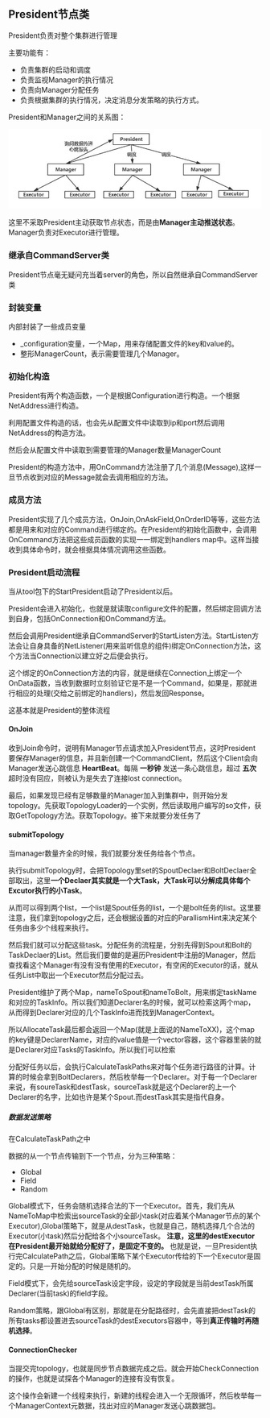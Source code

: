 ## President节点类
President负责对整个集群进行管理

主要功能有：

 - 负责集群的启动和调度
 - 负责监视Manager的执行情况
 - 负责向Manager分配任务
 - 负责根据集群的执行情况，决定消息分发策略的执行方式。

President和Manager之间的关系图：

![](image/structure2.jpg)

这里不采取President主动获取节点状态，而是由**Manager主动推送状态**。Manager负责对Executor进行管理。

### 继承自CommandServer类

President节点毫无疑问充当着server的角色，所以自然继承自CommandServer类

### 封装变量
内部封装了一些成员变量

 - \_configuration变量，一个Map，用来存储配置文件的key和value的。
 - 整形ManagerCount，表示需要管理几个Manager。


### 初始化构造
President有两个构造函数，一个是根据Configuration进行构造。一个根据NetAddress进行构造。

利用配置文件构造的话，也会先从配置文件中读取到ip和port然后调用NetAddress的构造方法。

然后会从配置文件中读取到需要管理的Manager数量ManagerCount

President的构造方法中，用OnCommand方法注册了几个消息(Message),这样一旦节点收到对应的Message就会去调用相应的方法。

### 成员方法

President实现了几个成员方法，OnJoin,OnAskField,OnOrderID等等，这些方法都是用来和对应的Command进行绑定的。在President的初始化函数中，会调用OnCommand方法把这些成员函数的实现一一绑定到handlers map中。这样当接收到具体命令时，就会根据具体情况调用这些函数。

### President启动流程
当从tool包下的StartPresident启动了President以后。

President会进入初始化，也就是就读取configure文件的配置，然后绑定回调方法到自身，包括OnConnection和OnCommand方法。

然后会调用President继承自CommandServer的StartListen方法。StartListen方法会让自身具备的NetListener(用来监听信息的组件)绑定OnConnection方法，这个方法当Connection以建立好之后便会执行。

这个绑定的OnConnection方法的内容，就是继续在Connection上绑定一个OnData函数，当收到数据时立刻验证它是不是一个Command，如果是，那就进行相应的处理(交给之前绑定的handlers)，然后发回Response。

这基本就是President的整体流程

#### OnJoin
收到Join命令时，说明有Manager节点请求加入President节点，这时President要保存Manager的信息，并且新创建一个CommandClient，然后这个Client会向Manager发送心跳信息 **HeartBeat**。每隔 **一秒钟** 发送一条心跳信息，超过 **五次** 超时没有回应，则被认为是失去了连接lost connection。

最后，如果发现已经有足够数量的Manager加入到集群中，则开始分发topology。先获取TopologyLoader的一个实例，然后读取用户编写的so文件，获取GetTopology方法。获取Topology。接下来就要分发任务了

#### submitTopology
当manager数量齐全的时候，我们就要分发任务给各个节点。

执行submitTopology时，会把Topology里set的SpoutDeclaer和BoltDeclaer全部取出，这里**一个Declaer其实就是一个大Task，大Task可以分解成具体每个Excutor执行的小Task**。

从而可以得到两个list，一个list是Spout任务的list，一个是bolt任务的list。这里要注意，我们拿到topology之后，还会根据设置的对应的ParallismHint来决定某个任务由多少个线程来执行。

然后我们就可以分配这些task。分配任务的流程是，分别先得到Spout和Bolt的TaskDeclaer的List。然后我们要做的是遍历President中注册的Manager，然后查找看这个Manager有没有没有使用的Executor，有空闲的Executor的话，就从任务List中取出一个Executor然后分配过去。

President维护了两个Map，nameToSpout和nameToBolt，用来绑定taskName和对应的TaskInfo。所以我们知道Declarer名的时候，就可以检索这两个map，从而得到Declarer对应的几个TaskInfo进而找到ManagerContext。

所以AllocateTask最后都会返回一个Map(就是上面说的NameToXX)，这个map的key键是DeclarerName，对应的value值是一个vector容器，这个容器里装的就是Declarer对应Tasks的TaskInfo。所以我们可以检索

分配好任务以后，会执行CalculateTaskPaths来对每个任务进行路径的计算。计算的时候会拿到BoltDeclarers，然后枚举每一个Declarer。对于每一个Declarer来说，有soureTask和destTask，sourceTask就是这个Declarer的上一个Declarer的名字，比如也许是某个Spout.而destTask其实是指代自身。

##### 数据发送策略
在CalculateTaskPath之中

数据的从一个节点传输到下一个节点，分为三种策略：

 - Global
 - Field
 - Random


Global模式下，任务会随机选择合法的下一个Executor。首先，我们先从NameToMap中检索出sourceTask的全部小task(对应着某个Manager节点的某个Executor),Global策略下，就是从destTask，也就是自己，随机选择几个合法的Executor(小task)然后分配给各个小sourceTask。 **注意，这里的destExecutor在President最开始就给分配好了，是固定不变的。** 也就是说，一旦President执行完CalculatePath之后，Global策略下某个Executor传给的下一个Executor是固定的。只是一开始分配的时候是随机的。


Field模式下，会先给sourceTask设定字段，设定的字段就是当前destTask所属Declarer(当前task)的field字段。

Random策略，跟Global有区别，那就是在分配路径时，会先直接把destTask的所有tasks都设置进去sourceTask的destExecutors容器中，等到**真正传输时再随机选择**。

#### ConnectionChecker
当提交完topology，也就是同步节点数据完成之后。就会开始CheckConnection的操作，也就是试探各个Manager的连接有没有恢复。

这个操作会新建一个线程来执行，新建的线程会进入一个无限循环，然后枚举每一个ManagerContext元数据，找出对应的Manager发送心跳数据包。
